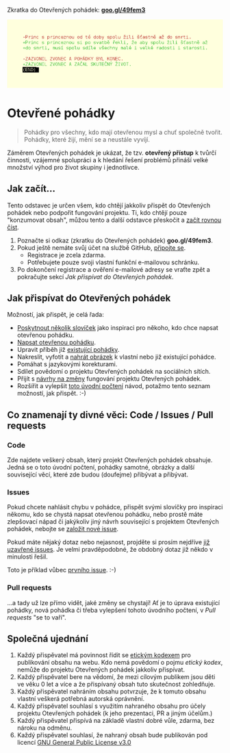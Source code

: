 Zkratka do Otevřených pohádek: **[goo.gl/49fem3](https://goo.gl/49fem3)**

![Otevřená pohádka](/obrazky/otevrena-pohadka.png)

# Otevřené pohádky

> Pohádky pro všechny, kdo mají otevřenou mysl a chuť společně tvořit. Pohádky, které žijí, mění se a neustále vyvíjí.

Záměrem Otevřených pohádek je ukázat, že tzv. **otevřený přístup** k tvůrčí činnosti, vzájemné spolupráci a k hledání řešení problémů přináší velké množství výhod pro život skupiny i jednotlivce.

## Jak začít...

Tento odstavec je určen všem, kdo chtějí jakkoliv přispět do Otevřených pohádek nebo podpořit fungování projektu. Ti, kdo chtějí pouze "konzumovat obsah", můžou tento a další odstavce přeskočit a [začít rovnou číst](/pohadky).

1) Poznačte si odkaz (zkratku do Otevřených pohádek) **goo.gl/49fem3**.
1) Pokud ještě nemáte svůj účet na službě GitHub, [připojte se](https://github.com/join).
    - Registrace je zcela zdarma.
    - Potřebujete pouze svoji vlastní funkční e-mailovou schránku.
1) Po dokončení registrace a ověření e-mailové adresy se vraťte zpět a pokračujte sekcí *Jak přispívat do Otevřených pohádek*.

## Jak přispívat do Otevřených pohádek

Možností, jak přispět, je celá řada:

- [Poskytnout několik slovíček](https://github.com/fivaldi/otevrene-pohadky/issues/new?title=Slovíčka%20do%20pohádky) jako inspiraci pro někoho, kdo chce napsat otevřenou pohádku.
- [Napsat otevřenou pohádku](https://github.com/fivaldi/otevrene-pohadky/new/master/pohadky?filename=pohadky/Nová%20pohádka).
- Upravit příběh již [existující pohádky](/pohadky).
- Nakreslit, vyfotit a [nahrát obrázek](https://github.com/fivaldi/otevrene-pohadky/upload/master/obrazky) k vlastní nebo již existující pohádce.
- Pomáhat s jazykovými korekturami.
- Sdílet povědomí o projektu Otevřených pohádek na sociálních sítích.
- Přijít s [návrhy na změny](https://github.com/fivaldi/otevrene-pohadky/issues/new?title=Návrh%20na%20zlepšení) fungování projektu Otevřených pohádek.
- Rozšířit a vylepšit [toto úvodní počtení](https://github.com/fivaldi/otevrene-pohadky/edit/master/README.md) návod, potažmo tento seznam možností, jak přispět. :-)

## Co znamenají ty divné věci: Code / Issues / Pull requests

### Code

Zde najdete veškerý obsah, který projekt Otevřených pohádek obsahuje. Jedná se o toto úvodní počtení, pohádky samotné, obrázky a další související věcí, které zde budou (doufejme) přibývat a přibývat.

### Issues

Pokud chcete nahlásit chybu v pohádce, přispět svými slovíčky pro inspiraci někomu, kdo se chystá napsat otevřenou pohádku, nebo prostě máte zlepšovací nápad či jakýkoliv jiný návrh související s projektem Otevřených pohádek, nebojte se [založit nové issue](https://github.com/fivaldi/otevrene-pohadky/issues/new).

Pokud máte nějaký dotaz nebo nejasnost, projděte si prosím nejdříve [již uzavřené issues](https://github.com/fivaldi/otevrene-pohadky/issues?q=is%3Aissue+is%3Aclosed). Je velmi pravděpodobné, že obdobný dotaz již někdo v minulosti řešil.

Toto je příklad vůbec [prvního issue](https://github.com/fivaldi/otevrene-pohadky/issues/1). :-)

### Pull requests

...a tady už lze přímo vidět, jaké změny se chystají! Ať je to úprava existující pohádky, nová pohádka či třeba vylepšení tohoto úvodního počtení, v *Pull requests* "se to vaří".

## Společná ujednání

1) Každý přispěvatel má povinnost řídit se [etickým kodexem](https://cs.wikipedia.org/wiki/Etický_kodex) pro publikování obsahu na webu. Kdo nemá povědomí o pojmu *etický kodex*, nemůže do projektu Otevřených pohádek jakkoliv přispívat.
1) Každý přispěvatel bere na vědomí, že mezi cílovým publikem jsou děti ve věku 0 let a více a že přispívaný obsah tuto skutečnost zohledňuje.
1) Každý přispěvatel nahráním obsahu potvrzuje, že k tomuto obsahu vlastní veškerá potřebná autorská oprávnění.
1) Každý přispěvatel souhlasí s využitím nahraného obsahu pro účely projektu Otevřených pohádek (k jeho prezentaci, PR a jiným účelům.)
1) Každý přispěvatel přispívá na základě vlastní dobré vůle, zdarma, bez nároku na odměnu.
1) Každý přispěvatel souhlasí, že nahraný obsah bude publikován pod licencí [GNU General Public License v3.0](/LICENSE)
